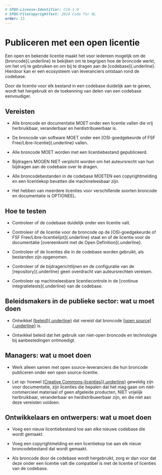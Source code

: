 ```yaml
---
# SPDX-License-Identifier: CC0-1.0
# SPDX-FileCopyrightText: 2024 Code for NL
order: 13
---
```


# Publiceren met een open licentie

Een open en bekende licentie maakt het voor iedereen mogelijk om de [broncode]{.underline} te bekijken om te begrijpen hoe de broncode werkt, om het vrij te gebruiken en om bij te dragen aan de [codebase]{.underline}. Hierdoor kan er een ecosysteem van leveranciers ontstaan rond de codebase.

Door de licentie voor elk bestand in een codebase duidelijk aan te geven, wordt het hergebruik en de toekenning van delen van een codebase eenvoudiger.

## Vereisten

-   Alle broncode en documentatie MOET onder een licentie vallen die vrij herbruikbaar, veranderbaar en herdistribueerbaar is.

-   De broncode van software MOET onder een [OSI-goedgekeurde of FSF Free/Libre-licentie]{.underline} vallen.

-   Alle broncode MOET worden met een licentiebestand gepubliceerd.

-   Bijdragers MOGEN NIET verplicht worden om het auteursrecht van hun bijdragen aan de codebase over te dragen.

-   Alle broncodebestanden in de codebase MOETEN een copyrightmelding en een licentiekop bevatten die machineleesbaar zijn.

-   Het hebben van meerdere licenties voor verschillende soorten broncode en documentatie is OPTIONEEL.

## Hoe te testen

-   Controleer of de codebase duidelijk onder een licentie valt.

-   Controleer of de licentie voor de broncode op de [OSI-goedgekeurde of FSF Free/Libre-licentielijst]{.underline} staat en of de licentie voor de documentatie [overeenkomt met de Open Definition]{.underline}.

-   Controleer of de licenties die in de codebase worden gebruikt, als bestanden zijn opgenomen.

-   Controleer of de bijdragerichtlijnen en de configuratie van de [repository]{.underline} geen overdracht van auteursrechten vereisen.

-   Controleer op machineleesbare licentiecontrole in de [continue integratietests]{.underline} van de codebase.

## Beleidsmakers in de publieke sector: wat u moet doen

-   Ontwikkel [[beleid]{.underline}][1] dat vereist dat broncode [[open source]{.underline}][2] is.

-   Ontwikkel beleid dat het gebruik van niet-open broncode en technologie bij aanbestedingen ontmoedigt.

## Managers: wat u moet doen

-   Werk alleen samen met open source-leveranciers die hun broncode publiceren onder een open source-licentie.

-   Let op: hoewel [[Creative Commons-licenties]{.underline}][3] geweldig zijn voor documentatie, zijn licenties die bepalen dat het mag gaan om niet-commercieel materiaal of geen afgeleide producten, NIET vrijelijk herbruikbaar, veranderbaar en herdistribueerbaar zijn, en die niet aan deze vereisten voldoen.

## Ontwikkelaars en ontwerpers: wat u moet doen

-   Voeg een nieuw licentiebestand toe aan elke nieuwe codebase die wordt gemaakt.

-   Voeg een copyrightmelding en een licentiekop toe aan elk nieuw broncodebestand dat wordt gemaakt.

-   Als broncode door de codebase wordt hergebruikt, zorg er dan voor dat deze onder een licentie valt die compatibel is met de licentie of licenties van de codebase.

  [1]: https://standard.publiccode.net/glossary.html#policy
  [2]: https://standard.publiccode.net/glossary.html#open-source
  [3]: https://creativecommons.org/licenses/
